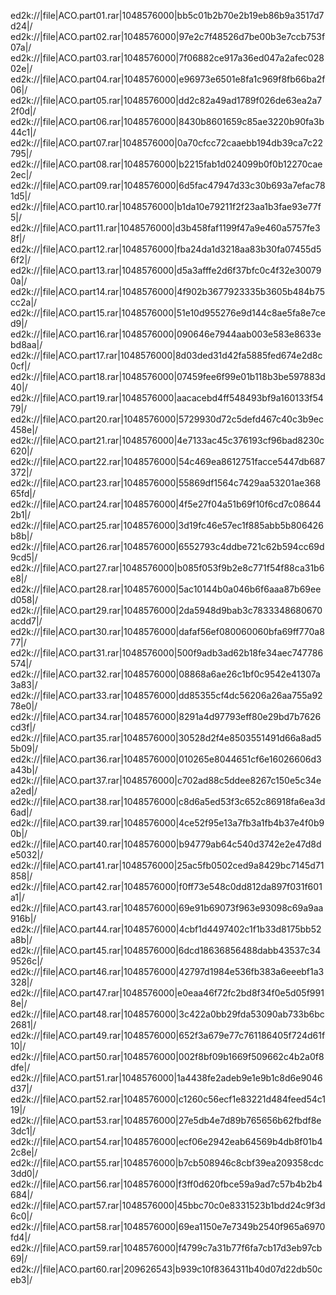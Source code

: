 ed2k://|file|ACO.part01.rar|1048576000|bb5c01b2b70e2b19eb86b9a3517d7d24|/
ed2k://|file|ACO.part02.rar|1048576000|97e2c7f48526d7be00b3e7ccb753f07a|/
ed2k://|file|ACO.part03.rar|1048576000|7f06882ce917a36ed047a2afec02802e|/
ed2k://|file|ACO.part04.rar|1048576000|e96973e6501e8fa1c969f8fb66ba2f06|/
ed2k://|file|ACO.part05.rar|1048576000|dd2c82a49ad1789f026de63ea2a72f0d|/
ed2k://|file|ACO.part06.rar|1048576000|8430b8601659c85ae3220b90fa3b44c1|/
ed2k://|file|ACO.part07.rar|1048576000|0a70cfcc72caaebb194db39ca7c22795|/
ed2k://|file|ACO.part08.rar|1048576000|b2215fab1d024099b0f0b12270cae2ec|/
ed2k://|file|ACO.part09.rar|1048576000|6d5fac47947d33c30b693a7efac781d5|/
ed2k://|file|ACO.part10.rar|1048576000|b1da10e79211f2f23aa1b3fae93e77f5|/
ed2k://|file|ACO.part11.rar|1048576000|d3b458faf1199f47a9e460a5757fe38f|/
ed2k://|file|ACO.part12.rar|1048576000|fba24da1d3218aa83b30fa07455d56f2|/
ed2k://|file|ACO.part13.rar|1048576000|d5a3afffe2d6f37bfc0c4f32e300790a|/
ed2k://|file|ACO.part14.rar|1048576000|4f902b3677923335b3605b484b75cc2a|/
ed2k://|file|ACO.part15.rar|1048576000|51e10d955276e9d144c8ae5fa8e7ced9|/
ed2k://|file|ACO.part16.rar|1048576000|090646e7944aab003e583e8633ebd8aa|/
ed2k://|file|ACO.part17.rar|1048576000|8d03ded31d42fa5885fed674e2d8c0cf|/
ed2k://|file|ACO.part18.rar|1048576000|07459fee6f99e01b118b3be597883d40|/
ed2k://|file|ACO.part19.rar|1048576000|aacacebd4ff548493bf9a160133f5479|/
ed2k://|file|ACO.part20.rar|1048576000|5729930d72c5defd467c40c3b9ec458e|/
ed2k://|file|ACO.part21.rar|1048576000|4e7133ac45c376193cf96bad8230c620|/
ed2k://|file|ACO.part22.rar|1048576000|54c469ea8612751facce5447db687372|/
ed2k://|file|ACO.part23.rar|1048576000|55869df1564c7429aa53201ae36865fd|/
ed2k://|file|ACO.part24.rar|1048576000|4f5e27f04a51b69f10f6cd7c086442b1|/
ed2k://|file|ACO.part25.rar|1048576000|3d19fc46e57ec1f885abb5b806426b8b|/
ed2k://|file|ACO.part26.rar|1048576000|6552793c4ddbe721c62b594cc69d9cd5|/
ed2k://|file|ACO.part27.rar|1048576000|b085f053f9b2e8c771f54f88ca31b6e8|/
ed2k://|file|ACO.part28.rar|1048576000|5ac10144b0a046b6f6aaa87b69eed058|/
ed2k://|file|ACO.part29.rar|1048576000|2da5948d9bab3c7833348680670acdd7|/
ed2k://|file|ACO.part30.rar|1048576000|dafaf56ef080060060bfa69ff770a877|/
ed2k://|file|ACO.part31.rar|1048576000|500f9adb3ad62b18fe34aec747786574|/
ed2k://|file|ACO.part32.rar|1048576000|08868a6ae26c1bf0c9542e41307a3a83|/
ed2k://|file|ACO.part33.rar|1048576000|dd85355cf4dc56206a26aa755a9278e0|/
ed2k://|file|ACO.part34.rar|1048576000|8291a4d97793eff80e29bd7b7626cd3f|/
ed2k://|file|ACO.part35.rar|1048576000|30528d2f4e8503551491d66a8ad55b09|/
ed2k://|file|ACO.part36.rar|1048576000|010265e8044651cf6e16026606d3a43b|/
ed2k://|file|ACO.part37.rar|1048576000|c702ad88c5ddee8267c150e5c34ea2ed|/
ed2k://|file|ACO.part38.rar|1048576000|c8d6a5ed53f3c652c86918fa6ea3d6ad|/
ed2k://|file|ACO.part39.rar|1048576000|4ce52f95e13a7fb3a1fb4b37e4f0b90b|/
ed2k://|file|ACO.part40.rar|1048576000|b94779ab64c540d3742e2e47d8de5032|/
ed2k://|file|ACO.part41.rar|1048576000|25ac5fb0502ced9a8429bc7145d71858|/
ed2k://|file|ACO.part42.rar|1048576000|f0ff73e548c0dd812da897f031f601a1|/
ed2k://|file|ACO.part43.rar|1048576000|69e91b69073f963e93098c69a9aa916b|/
ed2k://|file|ACO.part44.rar|1048576000|4cbf1d4497402c1f1b33d8175bb52a8b|/
ed2k://|file|ACO.part45.rar|1048576000|6dcd18636856488dabb43537c349526c|/
ed2k://|file|ACO.part46.rar|1048576000|42797d1984e536fb383a6eeebf1a3328|/
ed2k://|file|ACO.part47.rar|1048576000|e0eaa46f72fc2bd8f34f0e5d05f9918e|/
ed2k://|file|ACO.part48.rar|1048576000|3c422a0bb29fda53090ab733b6bc2681|/
ed2k://|file|ACO.part49.rar|1048576000|652f3a679e77c761186405f724d61f10|/
ed2k://|file|ACO.part50.rar|1048576000|002f8bf09b1669f509662c4b2a0f8dfe|/
ed2k://|file|ACO.part51.rar|1048576000|1a4438fe2adeb9e1e9b1c8d6e9046d37|/
ed2k://|file|ACO.part52.rar|1048576000|c1260c56ecf1e83221d484feed54c119|/
ed2k://|file|ACO.part53.rar|1048576000|27e5db4e7d89b765656b62fbdf8e3dc1|/
ed2k://|file|ACO.part54.rar|1048576000|ecf06e2942eab64569b4db8f01b42c8e|/
ed2k://|file|ACO.part55.rar|1048576000|b7cb508946c8cbf39ea209358cdc3dd0|/
ed2k://|file|ACO.part56.rar|1048576000|f3ff0d620fbce59a9ad7c57b4b2b4684|/
ed2k://|file|ACO.part57.rar|1048576000|45bbc70c0e8331523b1bdd24c9f3d6c0|/
ed2k://|file|ACO.part58.rar|1048576000|69ea1150e7e7349b2540f965a6970fd4|/
ed2k://|file|ACO.part59.rar|1048576000|f4799c7a31b77f6fa7cb17d3eb97cb69|/
ed2k://|file|ACO.part60.rar|209626543|b939c10f8364311b40d07d22db50ceb3|/
